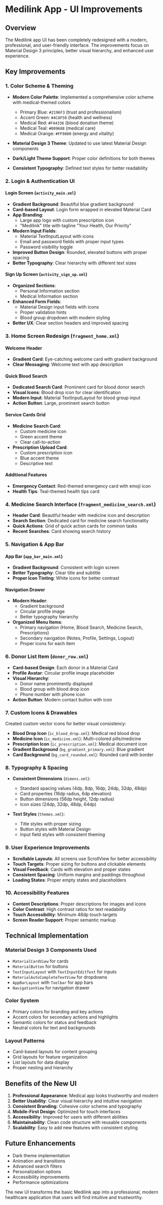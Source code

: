 # Medilink App - UI Improvements

## Overview
The Medilink app UI has been completely redesigned with a modern, professional, and user-friendly interface. The improvements focus on Material Design 3 principles, better visual hierarchy, and enhanced user experience.

## Key Improvements

### 1. Color Scheme & Theming
- **Modern Color Palette**: Implemented a comprehensive color scheme with medical-themed colors
  - Primary Blue: `#2196F3` (trust and professionalism)
  - Accent Green: `#4CAF50` (health and wellness)
  - Medical Red: `#F44336` (blood donation theme)
  - Medical Teal: `#009688` (medical care)
  - Medical Orange: `#FF9800` (energy and vitality)

- **Material Design 3 Theme**: Updated to use latest Material Design components
- **Dark/Light Theme Support**: Proper color definitions for both themes
- **Consistent Typography**: Defined text styles for better readability

### 2. Login & Authentication UI

#### Login Screen (`activity_main.xml`)
- **Gradient Background**: Beautiful blue gradient background
- **Card-based Layout**: Login form wrapped in elevated Material Card
- **App Branding**: 
  - Large app logo with custom prescription icon
  - "Medilink" title with tagline "Your Health, Our Priority"
- **Modern Input Fields**: 
  - Material TextInputLayout with icons
  - Email and password fields with proper input types
  - Password visibility toggle
- **Improved Button Design**: Rounded, elevated buttons with proper spacing
- **Better Typography**: Clear hierarchy with different text sizes

#### Sign Up Screen (`activity_sign_up.xml`)
- **Organized Sections**: 
  - Personal Information section
  - Medical Information section
- **Enhanced Form Fields**:
  - Material Design input fields with icons
  - Proper validation hints
  - Blood group dropdown with modern styling
- **Better UX**: Clear section headers and improved spacing

### 3. Home Screen Redesign (`fragment_home.xml`)

#### Welcome Header
- **Gradient Card**: Eye-catching welcome card with gradient background
- **Clear Messaging**: Welcome text with app description

#### Quick Blood Search
- **Dedicated Search Card**: Prominent card for blood donor search
- **Visual Icons**: Blood drop icon for clear identification
- **Modern Input**: Material TextInputLayout for blood group input
- **Action Button**: Large, prominent search button

#### Service Cards Grid
- **Medicine Search Card**: 
  - Custom medicine icon
  - Green accent theme
  - Clear call-to-action
- **Prescription Upload Card**:
  - Custom prescription icon
  - Blue accent theme
  - Descriptive text

#### Additional Features
- **Emergency Contact**: Red-themed emergency card with emoji icon
- **Health Tips**: Teal-themed health tips card

### 4. Medicine Search Interface (`fragment_medicine_search.xml`)
- **Header Card**: Beautiful header with medicine icon and description
- **Search Section**: Dedicated card for medicine search functionality
- **Quick Actions**: Grid of quick action cards for common tasks
- **Recent Searches**: Card showing search history

### 5. Navigation & App Bar

#### App Bar (`app_bar_main.xml`)
- **Gradient Background**: Consistent with login screen
- **Better Typography**: Clear title and subtitle
- **Proper Icon Tinting**: White icons for better contrast

#### Navigation Drawer
- **Modern Header**: 
  - Gradient background
  - Circular profile image
  - Better typography hierarchy
- **Organized Menu Items**: 
  - Primary navigation (Home, Blood Search, Medicine Search, Prescriptions)
  - Secondary navigation (Notes, Profile, Settings, Logout)
  - Proper icons for each item

### 6. Donor List Item (`doner_row.xml`)
- **Card-based Design**: Each donor in a Material Card
- **Profile Avatar**: Circular profile image placeholder
- **Visual Hierarchy**: 
  - Donor name prominently displayed
  - Blood group with blood drop icon
  - Phone number with phone icon
- **Action Button**: Modern contact button with icon

### 7. Custom Icons & Drawables
Created custom vector icons for better visual consistency:
- **Blood Drop Icon** (`ic_blood_drop.xml`): Medical red blood drop
- **Medicine Icon** (`ic_medicine.xml`): Multi-colored pills/medicine
- **Prescription Icon** (`ic_prescription.xml`): Medical document icon
- **Gradient Background** (`bg_gradient_primary.xml`): Blue gradient
- **Card Background** (`bg_card_rounded.xml`): Rounded card with border

### 8. Typography & Spacing
- **Consistent Dimensions** (`dimens.xml`): 
  - Standard spacing values (4dp, 8dp, 16dp, 24dp, 32dp, 48dp)
  - Card properties (16dp radius, 6dp elevation)
  - Button dimensions (56dp height, 12dp radius)
  - Icon sizes (24dp, 32dp, 48dp, 64dp)

- **Text Styles** (`themes.xml`):
  - Title styles with proper sizing
  - Button styles with Material Design
  - Input field styles with consistent theming

### 9. User Experience Improvements
- **Scrollable Layouts**: All screens use ScrollView for better accessibility
- **Touch Targets**: Proper sizing for buttons and clickable elements
- **Visual Feedback**: Cards with elevation and proper states
- **Consistent Spacing**: Uniform margins and paddings throughout
- **Loading States**: Proper empty states and placeholders

### 10. Accessibility Features
- **Content Descriptions**: Proper descriptions for images and icons
- **Color Contrast**: High contrast ratios for text readability
- **Touch Accessibility**: Minimum 48dp touch targets
- **Screen Reader Support**: Proper semantic markup

## Technical Implementation

### Material Design 3 Components Used
- `MaterialCardView` for cards
- `MaterialButton` for buttons
- `TextInputLayout` with `TextInputEditText` for inputs
- `MaterialAutoCompleteTextView` for dropdowns
- `AppBarLayout` with `Toolbar` for app bars
- `NavigationView` for navigation drawer

### Color System
- Primary colors for branding and key actions
- Accent colors for secondary actions and highlights
- Semantic colors for status and feedback
- Neutral colors for text and backgrounds

### Layout Patterns
- Card-based layouts for content grouping
- Grid layouts for feature organization
- List layouts for data display
- Proper nesting and hierarchy

## Benefits of the New UI

1. **Professional Appearance**: Medical app looks trustworthy and modern
2. **Better Usability**: Clear visual hierarchy and intuitive navigation
3. **Consistent Branding**: Cohesive color scheme and typography
4. **Mobile-First Design**: Optimized for touch interfaces
5. **Accessibility**: Improved for users with different abilities
6. **Maintainability**: Clean code structure with reusable components
7. **Scalability**: Easy to add new features with consistent styling

## Future Enhancements
- Dark theme implementation
- Animation and transitions
- Advanced search filters
- Personalization options
- Accessibility improvements
- Performance optimizations

The new UI transforms the basic Medilink app into a professional, modern healthcare application that users will find intuitive and trustworthy.